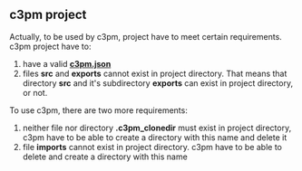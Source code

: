 ## c3pm project

Actually, to be used by c3pm, project have to meet certain requirements.  
c3pm project have to:

1. have a valid [**c3pm.json**][c3pm_json_doc]
2. files **src** and **exports** cannot exist in project directory. That
means that directory **src** and it's subdirectory **exports** can exist in
project directory, or not.

To use c3pm, there are two more requirements:

1. neither file nor directory **.c3pm_clonedir** must exist in project
directory, c3pm have to be able to create a directory with this name and
delete it
2. file **imports** cannot exist in project directory. c3pm have to be able to
delete and create a directory with this name 

[c3pm_json_doc]: c3pm%20json.md